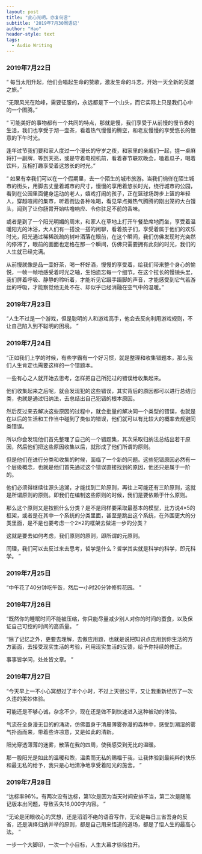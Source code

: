 ```yaml
---
layout: post
title: "此心光明，亦复何言"
subtitle: '2019年7月30周语记'
author: "Hao"
header-style: text
tags:
  - Audio Writing
---
```




### 2019年7月22日

“ 每当太阳升起，他们会唱起生命的赞歌，激发生命的斗志，开始一天全新的英雄之旅。”

“无限风光在险峰，需要征服的，永远都是下一个山头，而它实际上只是我们心中的一个图腾。”

“ 可能美好的事物都有一个共同的特点，那就是慢，我们享受于从前慢的慢节奏的生活，我们也享受于沏一壶茶，看着热气慢慢的腾空，和老友慢慢的享受悠长的惬意的下午时光。

逢年过节我们要和家人度过一个漫长的守岁之夜，和家里的亲戚们一起，搓一桌麻将打一副牌，等到天亮，或是守着电视机前，看着春节联欢晚会，嗑着瓜子，喝着饮料，互相打趣享受着这悠长的时光。”

“ 如果有幸我们可以在一个假期里，去一个陌生的城市旅游。当我们徜徉在陌生城市的街头，用脚去丈量着城市的尺寸，慢慢的享用着悠长时光，绕行城市的公园，看到在公园里面健身运动的老人，嬉戏打闹的孩子，正在篮球场跨步上篮的年轻人，穿越喧闹的集市，听着街边各种吆喝，看见早点摊热气腾腾的刚出笼的大白馒头，闻到了让你肠胃开始咕噜响应、令你驻足不前的香味。

或者是到了一个阳光明媚的周末，和家人在草地上打开午餐垫席地而坐，享受着温暖阳光的沐浴，大人们有一搭没一搭的闲聊，看着孩子们，享受着属于他们的欢乐时光，阳光通过稀稀疏疏的树叶洒落在眼前，在这个瞬间，我们仿佛发现时光突然的停滞了，眼前的画面也定格在那一个瞬间，仿佛只需要拥有此刻的时光，我们的人生就已经完满。

从前慢就像是品一壶好茶，喝一杯好酒，慢慢的享受着，给我们带来整个身心的愉悦，一帧一帧地感受着时光之轴，生怕遗忘每一个细节。在这个拉长的慢镜头里，我们屏着呼吸、静静的聆听着，才能听见它蹑手蹑脚的声音，才能感受到它气若游丝的呼吸，才能察觉他无处不在、却似乎已经消融在空气中的温暖。”



### 2019年7月23日

“人生不过是一个游戏，但是聪明的人和游戏高手，他会去反向利用游戏规则，不让自己陷入到不聪明的困境。 ”



### 2019年7月24日

“正如我们上学的时候，有些学霸有一个好习惯，就是整理和收集错题本，那么我们人生肯定也需要这样的一个错题本。

一些有心之人就开始去思考，怎样把自己所犯过的错误给收集起来。

他们收集起来之后呢，就会发现犯的这些错误，其实背后的原因都可以进行总结归类，也就是通过归纳法，去总结出自己犯错的根本原因。

然后反过来去解决这些原因的过程中，就会批量的解决同一个类型的错误，也就是在以后的生活和工作当中碰到了类似的错误，他们就可以有比较大的概率去规避同类错误。

所以你会发现他们首先整理了自己的一个错题集，其次采取归纳法总结出若干原因，然后他们把这些原因收集以后，就形成了他们所谓的原则。

但是他们在进行分类和收集的时候，面临了一个新的问题。这些犯错原因必然有一个层级概念，也就是他们首先通过这个错误直接找到的原因，他还只是属于一阶的。

他们必须得继续往源头追溯，才能找到二阶原则，再往上可能还有三阶原则，这就是所谓原则的原则。即我们在编制这些原则的时候，我们是要依赖于什么原则。

那么这个原则又是按照什么分类？是不是同样要采取最基本的模型，比方说4×5的框架，或者是在其中一个系统的分类里面，甚至是跳出这个系统，在外围更大的分类里面，是不是也要考虑一个2×2的框架去做进一步的分类？

这就是要去如何考虑，我们原则的原则，即所谓的元原则。

同理，我们可以去反过来去思考，哲学是什么？哲学其实就是科学的科学，即元科学。 ”



### 2019年7月25日

“中午花了40分钟吃午饭，然后一小时20分钟修剪花园。 ”



### 2019年7月26日

“既然你的睡眠时间不能被压缩，你只能尽量减少别人对你的时间的蚕食，以及保证自己可控的时间的高质量。 ”

“除了记忆之外，更要去理解，去做应用题，也就是说把知识点应用到你生活的方方面面，去接受现实生活的考验，利用现实生活的反馈，给予你持续的修正。

事事皆学问，处处皆文章。 ”



### 2019年7月27日

“今天早上一不小心冥想过了半个小时，不过上天很公平，又让我重新经历了一次久违的美妙体验。

可能还是不够心诚，杂念不少，现在还是做不到快速进入这种被动的体验。

气流在全身漫无目的的涌动，仿佛置身于清晨薄雾弥漫的森林中，感受到潮湿的雾气扑面而来，带着些许凉意，又是如此的清新。

阳光穿透薄薄的迷雾，散落在我的四周，使我感受到无比的温暖。

那一股阳光是如此的温暖和煦，温柔而无私的赐福于我，让我体验到最纯粹的快乐和最无私的给予，我只是心地清净地享受着阳光的施舍。 ”



### 2019年7月28日

“达标率96%。有两次没有达标，第1次是因为当天时间安排不当，第二次是随笔记版本出问题，导致丢失16,000字内容。 ”



“无论是闭眼收心的冥想，还是滔滔不绝的语音写作，无论是每日三省吾身的反省，还是演绎归纳并举的原则，都是自己用来悟道的道场，都是了悟人生的最高心法。 ”



一步一个大脚印，一次一个小目标，人生大幕才徐徐拉开。